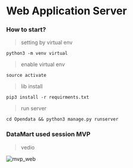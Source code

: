 # Web Application Server

### How to start?
> setting by virtual env
```
python3 -m venv virtual
```

> enable virtual env 
```
source activate
```

> lib install
```
pip3 install -r requirments.txt
```

> run server
```
cd Opendata && python3 manage.py runserver
```

### DataMart used session MVP
> vedio

![mvp_web](https://user-images.githubusercontent.com/118493627/234904181-4d07dd73-ad41-4305-bfda-8a044414d450.gif)


